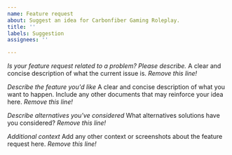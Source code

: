 ```yaml
---
name: Feature request
about: Suggest an idea for Carbonfiber Gaming Roleplay.
title: ''
labels: Suggestion
assignees: ''

---
```


*Is your feature request related to a problem? Please describe.*
A clear and concise description of what the current issue is. *Remove this line!*

*Describe the feature you'd like*
A clear and concise description of what you want to happen. Include any other documents that may reinforce your idea here. *Remove this line!*

*Describe alternatives you've considered*
What alternatives solutions have you considered? *Remove this line!*

*Additional context*
Add any other context or screenshots about the feature request here. *Remove this line!*

